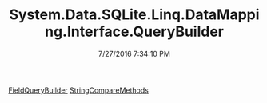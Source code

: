 ﻿---
title: System.Data.SQLite.Linq.DataMapping.Interface.QueryBuilder
date: 7/27/2016 7:34:10 PM
---

[FieldQueryBuilder](T-System.Data.SQLite.Linq.DataMapping.Interface.QueryBuilder.FieldQueryBuilder.html)
[StringCompareMethods](T-System.Data.SQLite.Linq.DataMapping.Interface.QueryBuilder.StringCompareMethods.html)
